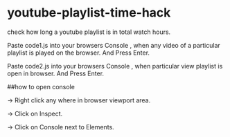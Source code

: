 # youtube-playlist-time-hack
check how long a youtube playlist is in total watch hours.

Paste code1.js into your browsers Console , when any video of a particular playlist is played on the browser. And Press Enter.

Paste code2.js into your browsers Console , when particular view playlist is open in browser. And Press Enter.

##how to open console

-> Right click any where in browser viewport area.

-> Click on Inspect.

-> Click on Console next to Elements.
